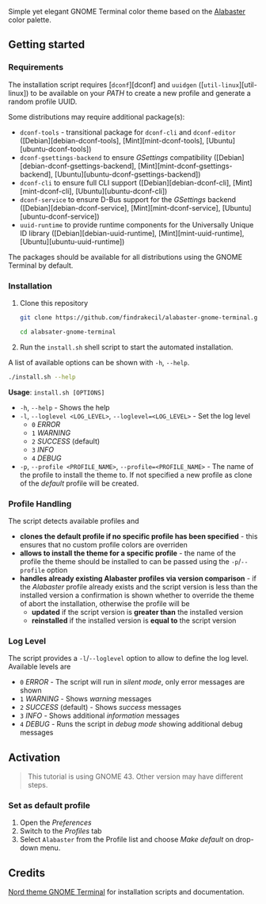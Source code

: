 Simple yet elegant GNOME Terminal color theme based on the [Alabaster](https://github.com/tonsky/vscode-theme-alabaster) color palette.

## Getting started

### Requirements

The installation script requires [`dconf`][dconf] and `uuidgen` ([`util-linux`][util-linux]) to be available on your _PATH_ to create a new profile and generate a random profile UUID.

Some distributions may require additional package(s):

- `dconf-tools` - transitional package for `dconf-cli` and `dconf-editor` ([Debian][debian-dconf-tools], [Mint][mint-dconf-tools], [Ubuntu][ubuntu-dconf-tools])
- `dconf-gsettings-backend` to ensure _GSettings_ compatibility ([Debian][debian-dconf-gsettings-backend], [Mint][mint-dconf-gsettings-backend], [Ubuntu][ubuntu-dconf-gsettings-backend])
- `dconf-cli` to ensure full CLI support ([Debian][debian-dconf-cli], [Mint][mint-dconf-cli], [Ubuntu][ubuntu-dconf-cli])
- `dconf-service` to ensure D-Bus support for the _GSettings_ backend ([Debian][debian-dconf-service], [Mint][mint-dconf-service], [Ubuntu][ubuntu-dconf-service])
- `uuid-runtime` to provide runtime components for the Universally Unique ID library ([Debian][debian-uuid-runtime], [Mint][mint-uuid-runtime], [Ubuntu][ubuntu-uuid-runtime])

The packages should be available for all distributions using the GNOME Terminal by default.

### Installation

1. Clone this repository
   ```sh
   git clone https://github.com/findrakecil/alabaster-gnome-terminal.git

   cd alabsater-gnome-terminal
   ```
2. Run the `install.sh` shell script to start the automated installation.

A list of available options can be shown with `-h`, `--help`.

```sh
./install.sh --help
```

**Usage**: `install.sh [OPTIONS]`

- `-h`, `--help` - Shows the help
- `-l`, `--loglevel <LOG_LEVEL>`, `--loglevel=<LOG_LEVEL>` - Set the log level
  - `0` _ERROR_
  - `1` _WARNING_
  - `2` _SUCCESS_ (default)
  - `3` _INFO_
  - `4` _DEBUG_
- `-p`, `--profile <PROFILE_NAME>`, `--profile=<PROFILE_NAME>` - The name of the profile to install the theme to. If not specified a new profile as clone of the _default_ profile will be created.

### Profile Handling

The script detects available profiles and

- **clones the default profile if no specific profile has been specified** - this ensures that no custom profile colors are overriden
- **allows to install the theme for a specific profile** - the name of the profile the theme should be installed to can be passed using the `-p`/`--profile` option
- **handles already existing Alabaster profiles via version comparison** - if the _Alabaster_ profile already exists and the script version is less than the installed version a confirmation is shown whether to override the theme of abort the installation, otherwise the profile will be
  - **updated** if the script version is **greater than** the installed version
  - **reinstalled** if the installed version is **equal to** the script version

### Log Level

The script provides a `-l`/`--loglevel` option to allow to define the log level. Available levels are

- `0` _ERROR_ - The script will run in _silent mode_, only error messages are shown
- `1` _WARNING_ - Shows _warning_ messages
- `2` _SUCCESS_ (default) - Shows _success_ messages
- `3` _INFO_ - Shows additional _information_ messages
- `4` _DEBUG_ - Runs the script in _debug mode_ showing additional debug messages

## Activation

> This tutorial is using GNOME 43. Other version may have different steps.

### Set as default profile

1. Open the _Preferences_
2. Switch to the _Profiles_ tab
3. Select `Alabaster` from the Profile list and choose _Make default_ on drop-down menu.

## Credits

[Nord theme GNOME Terminal](https://github.com/nordtheme/gnome-terminal) for installation scripts and documentation.
